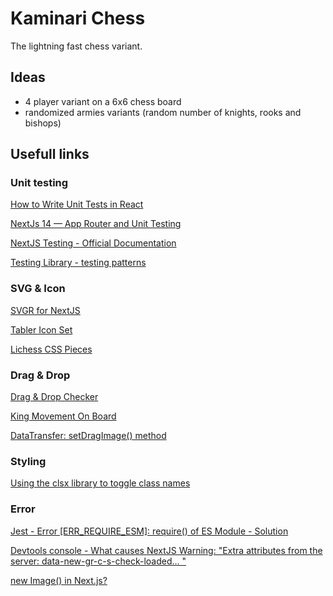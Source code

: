 # Kaminari Chess

The lightning fast chess variant.

## Ideas

- 4 player variant on a 6x6 chess board
- randomized armies variants (random number of knights, rooks and bishops)

## Usefull links

### Unit testing

[How to Write Unit Tests in React](https://www.freecodecamp.org/news/how-to-write-unit-tests-in-react/)

[NextJs 14 — App Router and Unit Testing](https://acubeddu87.medium.com/nextjs-14-app-router-and-unit-testing-f0ba74b5436b)

[NextJS Testing - Official Documentation](https://nextjs.org/docs/app/building-your-application/testing)

[Testing Library - testing patterns](https://testing-library.com/docs/)

### SVG & Icon

[SVGR for NextJS](https://react-svgr.com/docs/next/)

[Tabler Icon Set](https://icon-sets.iconify.design/tabler/)

[Lichess CSS Pieces](https://lichess1.org/assets/_B8fgyP/piece-css/cburnett.css)

### Drag & Drop

[Drag & Drop Checker](https://codepen.io/RilDev/pen/gOvPgmm)

[King Movement On Board](https://codepen.io/RilDev/pen/GRQovmG)

[DataTransfer: setDragImage() method](https://developer.mozilla.org/en-US/docs/Web/API/DataTransfer/setDragImage)

### Styling

[Using the clsx library to toggle class names](https://nextjs.org/learn/dashboard-app/css-styling#using-the-clsx-library-to-toggle-class-names)

### Error

[Jest - Error [ERR_REQUIRE_ESM]: require() of ES Module - Solution](https://github.com/nrwl/nx/issues/17229)

[Devtools console - What causes NextJS Warning: "Extra attributes from the server: data-new-gr-c-s-check-loaded... "](https://stackoverflow.com/a/75339011/12818567)

[new Image() in Next.js?](https://stackoverflow.com/a/73705590/12818567)

